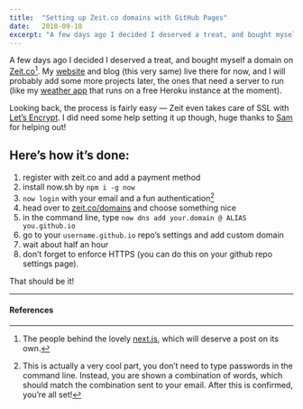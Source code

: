 ```yaml
---
title:  "Setting up Zeit.co domains with GitHub Pages"
date:   2018-09-18
excerpt: "A few days ago I decided I deserved a treat, and bought myself a domain on Zeit.co. Their domains work best with Now deploys, but itʼs not that hard to set it up with GitHub Pages."
---
```


A few days ago I decided I deserved a treat, and bought myself a domain on [Zeit.co](https://zeit.co/domains)[^1]. My [website](https://eszter.space) and blog (this very same) live there for now, and I will probably add some more projects later, the ones that need a server to run (like my [weather app](https://swtr.herokuapp.com) that runs on a free Heroku instance at the moment).

Looking back, the process is fairly easy — Zeit even takes care of SSL with [Let’s Encrypt](https://letsencrypt.org). I did need some help setting it up though, huge thanks to [Sam](https://samu.space) for helping out!

## Hereʼs how itʼs done:

1. register with zeit.co and add a payment method
2. install now.sh by `npm i -g now`
3. `now login` with your email and a fun authentication[^2]
4. head over to [zeit.co/domains](https://zeit.co/domains) and choose something nice
5. in the command line, type `now dns add your.domain @ ALIAS you.github.io`
6. go to your `username.github.io` repo’s settings and add custom domain
7. wait about half an hour
8. donʼt forget to enforce HTTPS (you can do this on your github repo settings page).

That should be it!

---
#### References

[^1]: The people behind the lovely [next.js](https://github.com/zeit/next.js), which will deserve a post on its own.
[^2]: This is actually a very cool part, you donʼt need to type passwords in the command line. Instead, you are shown a combination of words, which should match the combination sent to your email. After this is confirmed, youʼre all set!

